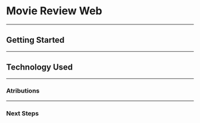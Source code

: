 # Movie Review Web

___

## Getting Started

___

## Technology Used

___

### Atributions

___

### Next Steps
